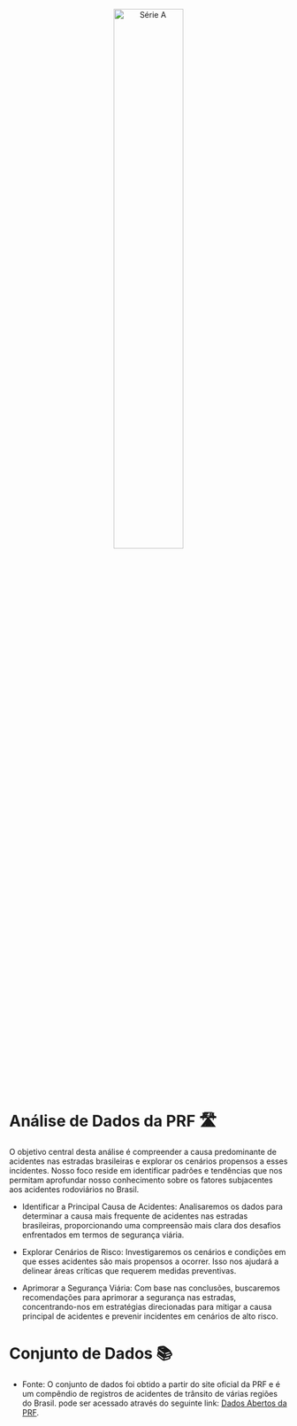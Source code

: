 <p align="center">
  <img alt="Série A" width="50%" src="https://img.freepik.com/fotos-gratis/foto-de-uma-estrada-rodeada-por-campos-de-grama-seca-sob-um-ceu-durante-o-por-do-sol_181624-10934.jpg?w=1380&t=st=1695941098~exp=1695941698~hmac=227fdd3e5db535db79896690ab8b5ca435a1310dc989332c21eb6acfd6a8901d">
</p>

# Análise de Dados da PRF 🛣
O objetivo central desta análise é compreender a causa predominante de acidentes nas estradas brasileiras e explorar os cenários propensos a esses incidentes. Nosso foco reside em identificar padrões e tendências que nos permitam aprofundar nosso conhecimento sobre os fatores subjacentes aos acidentes rodoviários no Brasil.

- Identificar a Principal Causa de Acidentes: Analisaremos os dados para determinar a causa mais frequente de acidentes nas estradas brasileiras, proporcionando uma compreensão mais clara dos desafios enfrentados em termos de segurança viária.

- Explorar Cenários de Risco: Investigaremos os cenários e condições em que esses acidentes são mais propensos a ocorrer. Isso nos ajudará a delinear áreas críticas que requerem medidas preventivas.

- Aprimorar a Segurança Viária: Com base nas conclusões, buscaremos recomendações para aprimorar a segurança nas estradas, concentrando-nos em estratégias direcionadas para mitigar a causa principal de acidentes e prevenir incidentes em cenários de alto risco.

# Conjunto de Dados 📚
- Fonte: O conjunto de dados foi obtido a partir do site oficial da PRF e é um compêndio de registros de acidentes de trânsito de várias regiões do Brasil. pode ser acessado através do seguinte link: [Dados Abertos da PRF](https://www.gov.br/prf/pt-br/acesso-a-informacao/dados-abertos/dados-abertos-da-prf).
